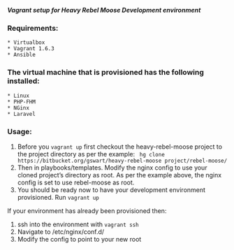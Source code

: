 ___Vagrant setup for Heavy Rebel Moose Development environment___

### Requirements:
	* Virtualbox
	* Vagrant 1.6.3
	* Ansible

### The virtual machine that is provisioned has the following installed:
	* Linux
	* PHP-FHM
	* NGinx
	* Laravel

### Usage:
1. Before you ``` vagrant up ``` first checkout the heavy-rebel-moose project to the project directory as per the example:
    ``` hg clone https://bitbucket.org/gswart/heavy-rebel-moose project/rebel-moose/```
2. Then in playbooks/templates. Modify the nginx config to use your cloned project’s directory as root. As per the example above, the nginx config is set to use rebel-moose as root.
3. You should be ready now to have your development environment provisioned. Run ```vagrant up```

If your environment has already been provisioned then:

1. ssh into the environment with ```vagrant ssh```
2. Navigate to /etc/nginx/conf.d/
3. Modify the config to point to your new root


